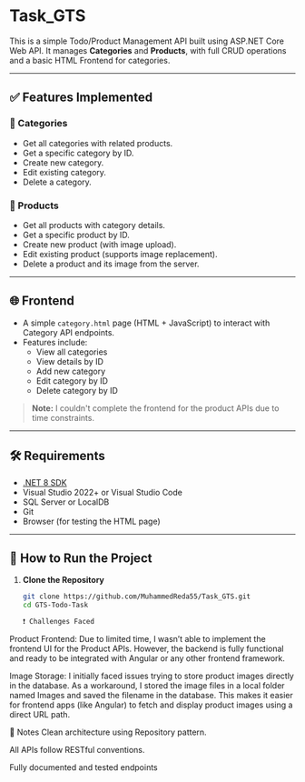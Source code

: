 # Task_GTS

This is a simple Todo/Product Management API built using ASP.NET Core Web API. It manages **Categories** and **Products**, with full CRUD operations and a basic HTML Frontend for categories.

---

## ✅ Features Implemented

### 🔹 Categories
- Get all categories with related products.
- Get a specific category by ID.
- Create new category.
- Edit existing category.
- Delete a category.

### 🔹 Products
- Get all products with category details.
- Get a specific product by ID.
- Create new product (with image upload).
- Edit existing product (supports image replacement).
- Delete a product and its image from the server.

---

## 🌐 Frontend

- A simple `category.html` page (HTML + JavaScript) to interact with Category API endpoints.
- Features include:
  - View all categories
  - View details by ID
  - Add new category
  - Edit category by ID
  - Delete category by ID

> **Note:** I couldn't complete the frontend for the product APIs due to time constraints.

---

## 🛠️ Requirements

- [.NET 8 SDK](https://dotnet.microsoft.com/en-us/download/dotnet/8.0)
- Visual Studio 2022+ or Visual Studio Code
- SQL Server or LocalDB
- Git
- Browser (for testing the HTML page)

---

## 🚀 How to Run the Project

1. **Clone the Repository**
   ```bash
   git clone https://github.com/MuhammedReda55/Task_GTS.git
   cd GTS-Todo-Task

   ❗ Challenges Faced
Product Frontend: Due to limited time, I wasn’t able to implement the frontend UI for the Product APIs. However, the backend is fully functional and ready to be integrated with Angular or any other frontend framework.

Image Storage: I initially faced issues trying to store product images directly in the database. As a workaround, I stored the image files in a local folder named Images and saved the filename in the database. This makes it easier for frontend apps (like Angular) to fetch and display product images using a direct URL path.

📌 Notes
Clean architecture using Repository pattern.

All APIs follow RESTful conventions.

Fully documented and tested endpoints
